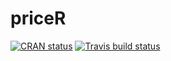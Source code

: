 
<!-- README.md is generated from README.Rmd. Please edit that file -->

# priceR

<!-- badges: start -->

[![CRAN
status](https://www.r-pkg.org/badges/version/priceR)](https://cran.r-project.org/package=priceR)
[![Travis build
status](https://travis-ci.org/stevecondylios/priceR.svg?branch=master)](https://travis-ci.org/stevecondylios/priceR)
<!-- badges: end -->
